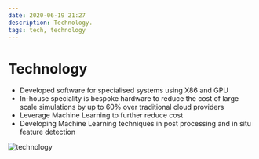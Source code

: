 ```yaml
---
date: 2020-06-19 21:27
description: Technology.
tags: tech, technology
---
```


# Technology

* Developed software for specialised systems using X86 and GPU
* In-house speciality is bespoke hardware to reduce the cost of large scale simulations by up to 60% over traditional cloud providers
* Leverage Machine Learning to further reduce cost
* Developing Machine Learning techniques in post processing and in situ feature detection 



![technology](/images/Krull.png)



